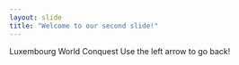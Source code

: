 ```yaml
---
layout: slide
title: "Welcome to our second slide!"
---
```

Luxembourg World Conquest
Use the left arrow to go back!
